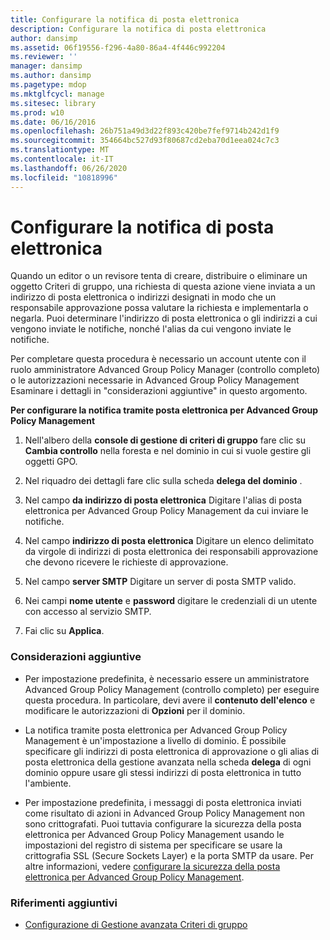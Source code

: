 ```yaml
---
title: Configurare la notifica di posta elettronica
description: Configurare la notifica di posta elettronica
author: dansimp
ms.assetid: 06f19556-f296-4a80-86a4-4f446c992204
ms.reviewer: ''
manager: dansimp
ms.author: dansimp
ms.pagetype: mdop
ms.mktglfcycl: manage
ms.sitesec: library
ms.prod: w10
ms.date: 06/16/2016
ms.openlocfilehash: 26b751a49d3d22f893c420be7fef9714b242d1f9
ms.sourcegitcommit: 354664bc527d93f80687cd2eba70d1eea024c7c3
ms.translationtype: MT
ms.contentlocale: it-IT
ms.lasthandoff: 06/26/2020
ms.locfileid: "10818996"
---
```

# Configurare la notifica di posta elettronica


Quando un editor o un revisore tenta di creare, distribuire o eliminare un oggetto Criteri di gruppo, una richiesta di questa azione viene inviata a un indirizzo di posta elettronica o indirizzi designati in modo che un responsabile approvazione possa valutare la richiesta e implementarla o negarla. Puoi determinare l'indirizzo di posta elettronica o gli indirizzi a cui vengono inviate le notifiche, nonché l'alias da cui vengono inviate le notifiche.

Per completare questa procedura è necessario un account utente con il ruolo amministratore Advanced Group Policy Manager (controllo completo) o le autorizzazioni necessarie in Advanced Group Policy Management Esaminare i dettagli in "considerazioni aggiuntive" in questo argomento.

**Per configurare la notifica tramite posta elettronica per Advanced Group Policy Management**

1.  Nell'albero della **console di gestione di criteri di gruppo** fare clic su **Cambia controllo** nella foresta e nel dominio in cui si vuole gestire gli oggetti GPO.

2.  Nel riquadro dei dettagli fare clic sulla scheda **delega del dominio** .

3.  Nel campo **da indirizzo di posta elettronica** Digitare l'alias di posta elettronica per Advanced Group Policy Management da cui inviare le notifiche.

4.  Nel campo **indirizzo di posta elettronica** Digitare un elenco delimitato da virgole di indirizzi di posta elettronica dei responsabili approvazione che devono ricevere le richieste di approvazione.

5.  Nel campo **server SMTP** Digitare un server di posta SMTP valido.

6.  Nei campi **nome utente** e **password** digitare le credenziali di un utente con accesso al servizio SMTP.

7.  Fai clic su **Applica**.

### Considerazioni aggiuntive

-   Per impostazione predefinita, è necessario essere un amministratore Advanced Group Policy Management (controllo completo) per eseguire questa procedura. In particolare, devi avere il **contenuto dell'elenco** e modificare le autorizzazioni di **Opzioni** per il dominio.

-   La notifica tramite posta elettronica per Advanced Group Policy Management è un'impostazione a livello di dominio. È possibile specificare gli indirizzi di posta elettronica di approvazione o gli alias di posta elettronica della gestione avanzata nella scheda **delega** di ogni dominio oppure usare gli stessi indirizzi di posta elettronica in tutto l'ambiente.

-   Per impostazione predefinita, i messaggi di posta elettronica inviati come risultato di azioni in Advanced Group Policy Management non sono crittografati. Puoi tuttavia configurare la sicurezza della posta elettronica per Advanced Group Policy Management usando le impostazioni del registro di sistema per specificare se usare la crittografia SSL (Secure Sockets Layer) e la porta SMTP da usare. Per altre informazioni, vedere [configurare la sicurezza della posta elettronica per Advanced Group Policy Management](configure-e-mail-security-for-agpm-agpm40.md).

### Riferimenti aggiuntivi

-   [Configurazione di Gestione avanzata Criteri di gruppo](configuring-advanced-group-policy-management-agpm40.md)

 

 





